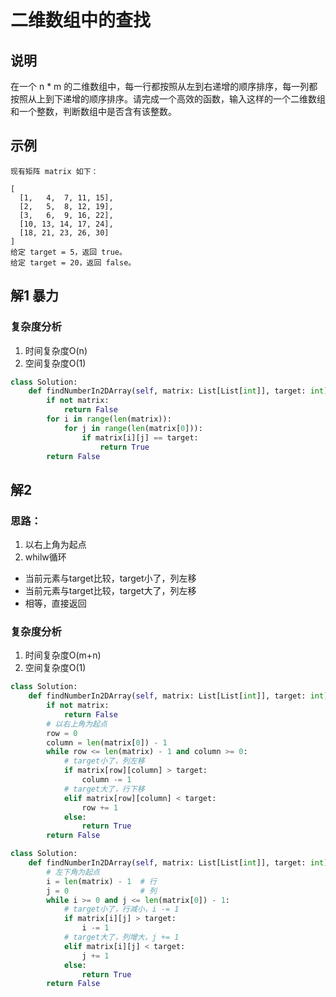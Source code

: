 # 二维数组中的查找

## 说明
在一个 n * m 的二维数组中，每一行都按照从左到右递增的顺序排序，每一列都按照从上到下递增的顺序排序。请完成一个高效的函数，输入这样的一个二维数组和一个整数，判断数组中是否含有该整数。

## 示例
```
现有矩阵 matrix 如下：

[
  [1,   4,  7, 11, 15],
  [2,   5,  8, 12, 19],
  [3,   6,  9, 16, 22],
  [10, 13, 14, 17, 24],
  [18, 21, 23, 26, 30]
]
给定 target = 5，返回 true。
给定 target = 20，返回 false。
```

## 解1 暴力
### 复杂度分析
1. 时间复杂度O(n)
2. 空间复杂度O(1)
```python
class Solution:
    def findNumberIn2DArray(self, matrix: List[List[int]], target: int) -> bool:
        if not matrix:
            return False
        for i in range(len(matrix)):
            for j in range(len(matrix[0])):
                if matrix[i][j] == target:
                    return True
        return False
```

## 解2
### 思路：
1. 以右上角为起点
2. whilw循环
- 当前元素与target比较，target小了，列左移
- 当前元素与target比较，target大了，列左移
- 相等，直接返回

### 复杂度分析
1. 时间复杂度O(m+n)
2. 空间复杂度O(1)

```python
class Solution:
    def findNumberIn2DArray(self, matrix: List[List[int]], target: int) -> bool:
        if not matrix:
            return False
        # 以右上角为起点
        row = 0
        column = len(matrix[0]) - 1
        while row <= len(matrix) - 1 and column >= 0:
            # target小了，列左移
            if matrix[row][column] > target:
                column -= 1
            # target大了，行下移
            elif matrix[row][column] < target:
                row += 1
            else:
                return True
        return False
```

```python
class Solution:
    def findNumberIn2DArray(self, matrix: List[List[int]], target: int) -> bool:
        # 左下角为起点
        i = len(matrix) - 1  # 行
        j = 0                # 列
        while i >= 0 and j <= len(matrix[0]) - 1:
            # target小了，行减小，i -= 1
            if matrix[i][j] > target:
                i -= 1
            # target大了，列增大，j += 1
            elif matrix[i][j] < target:
                j += 1
            else:
                return True
        return False
```